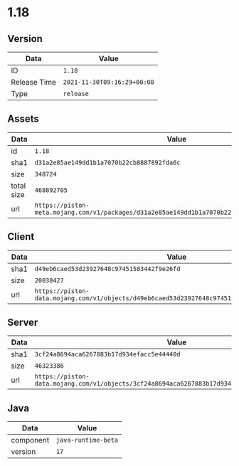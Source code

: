 # 1.18

## Version

|**Data**        | **Value**                 |
|----------------|-------------------------|
| ID   | ```1.18```   |
| Release Time   | ```2021-11-30T09:16:29+00:00```   |
| Type   | ```release```   |

## Assets

|**Data**        | **Value**                 |
|----------------|-------------------------|
| id   | ```1.18```   |
| sha1   | ```d31a2e85ae149dd1b1a7070b22cb8887892fda6c```   |
| size   | ```348724```   |
| total size  | ```468892705```  |
| url       | ```https://piston-meta.mojang.com/v1/packages/d31a2e85ae149dd1b1a7070b22cb8887892fda6c/1.18.json``` |

## Client

|**Data**        | **Value**                 |
|----------------|-------------------------|
| sha1   | ```d49eb6caed53d23927648c97451503442f9e26fd```   |
| size   | ```20038427```   |
| url       | ```https://piston-data.mojang.com/v1/objects/d49eb6caed53d23927648c97451503442f9e26fd/client.jar``` |

## Server

|**Data**        | **Value**                 |
|----------------|-------------------------|
| sha1   | ```3cf24a8694aca6267883b17d934efacc5e44440d```   |
| size   | ```46323386```   |
| url       | ```https://piston-data.mojang.com/v1/objects/3cf24a8694aca6267883b17d934efacc5e44440d/server.jar``` |

## Java

|**Data**        | **Value**                 |
|----------------|-------------------------|
| component   | ```java-runtime-beta```   |
| version   | ```17```   |